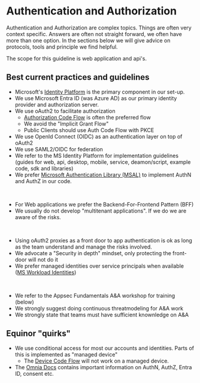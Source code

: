 # Authentication and Authorization

Authentication and Authorization are complex topics. Things are often very context specific. Answers are often not straight forward, we often have more than one option. In the sections below we will give advice on protocols, tools and principle we find helpful.

The scope for this guideline is web application and api's.

## Best current practices and guidelines

- Microsoft's [Identity Platform](https://learn.microsoft.com/en-us/entra/identity-platform/) is the primary component in our set-up.
- We use Microsoft Entra ID (was Azure AD) as our primary identity provider and authorization server.
- We use oAuth2 to facilitate authorization
  - [Authorization Code Flow](https://learn.microsoft.com/en-us/entra/identity-platform/v2-oauth2-auth-code-flow) is often the preferred flow
  - We avoid the "Implicit Grant Flow"
  - Public Clients should use Auth Code Flow with PKCE
- We use OpenId Connect (OIDC) as an authentication layer on top of oAuth2
- We use SAML2/OIDC for federation
- We refer to the MS Identity Platform for implementation guidelines</br> (guides for web, api, desktop, mobile, service, deamon/script, example code, sdk and libraries)
- We prefer [Microsoft Authentication Library (MSAL)](https://learn.microsoft.com/en-us/entra/identity-platform/msal-overview) to implement AuthN and AuthZ in our code.

</br>

- For Web applications we prefer the Backend-For-Frontend Pattern (BFF)
- We usually do not develop "multitenant applications". If we do we are aware of the risks.

</br>

- Using oAuth2 proxies as a front door to app authentication is ok as long as the team understand and manage the risks involved.
- We advocate a "Security in depth" mindset, only protecting the front-door will not do it
- We prefer managed identities over service principals when available ([MS Workload Identities](https://learn.microsoft.com/en-us/entra/workload-id/workload-identities-overview))

</br>

- We refer to the Appsec Fundamentals A&A workshop for training (below)
- We strongly suggest doing continuous threatmodeling for A&A work
- We strongly state that teams must have sufficient knownledge on A&A

## Equinor "quirks"

- We use conditional access for most our accounts and identities. Parts of this is implemented as "managed device"
  - The [Device Code Flow](https://datatracker.ietf.org/doc/html/rfc8628) will not work on a managed device.
- The [Omnia Docs](https://docs.omnia.equinor.com/services/data/concept/authentication-the-basics/) contains important information on AuthN, AuthZ, Entra ID, consent etc.
